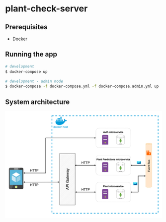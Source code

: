 # plant-check-server

## Prerequisites

- Docker

## Running the app
```bash
# development
$ docker-compose up
```

```bash
# development - admin mode
$ docker-compose -f docker-compose.yml -f docker-compose.admin.yml up
```

## System architecture

![Alt text](docs/system-architecture.png?raw=true "System architecture")
